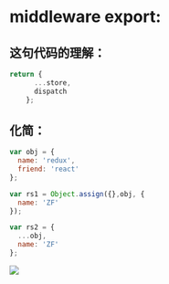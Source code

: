 # middleware export:

## 这句代码的理解：
```js
return {
      ...store,
      dispatch
    };
```

## 化简：
```js
var obj = {
  name: 'redux',
  friend: 'react'
};

var rs1 = Object.assign({},obj, {
  name: 'ZF'
});

var rs2 = {
  ...obj,
  name: 'ZF'
};

```
![](https://ws2.sinaimg.cn/large/006tNbRwgy1fy0nqez9i0j30je0fiq42.jpg)
